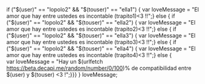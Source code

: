 if ("$(user)" == "lopolo2" && "$(touser)" == "ella1") {
    var loveMessage = "El amor que hay entre ustedes es incontable (trapito1)<3 !!";}
else {
if ("$(user)" == "lopolo2" && "$(touser)" == "ella2") {
    var loveMessage = "El amor que hay entre ustedes es incontable (trapito2)<3 !!";}
else {
if ("$(user)" == "lopolo2" && "$(touser)" == "ella3") {
    var loveMessage = "El amor que hay entre ustedes es incontable (trapito3)<3 !!";}
else {
if ("$(user)" == "lopolo2" && "$(touser)" == "ella4") {
    var loveMessage = "El amor que hay entre ustedes es incontable (trapito4)<3 !!";}
else {  
    var loveMessage = "Hay un $(urlfetch https://beta.decapi.me/random/number/0/100)% de compatibilidad entre $(user) y $(touser) <3 !";}}} }
loveMessage;
